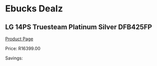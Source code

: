 
# Ebucks Dealz
## LG 14PS Truesteam Platinum Silver DFB425FP
[Product Page](https://www.ebucks.com/web/shop/productSelected.do?prodId=849568315&catId=704983786)

Price: R16399.00

Savings: 


	